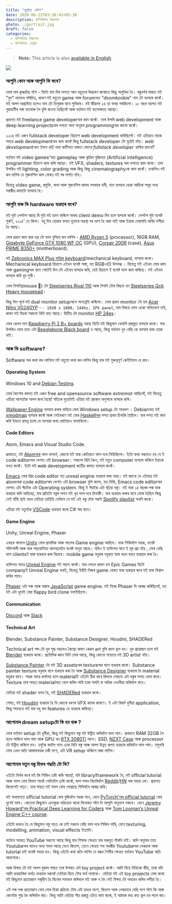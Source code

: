 ```yaml
---
title: "কৃষ্নচিছ গোগৈ"
date: 2020-06-22T03:38:41+05:30
description: কম্পিউটাৰ বিকাশক
photo: ./portrait.jpg
draft: false
categories:
  - কম্পিউটাৰ বিকাশক
  - কম্পিউটাৰ খেলুৱৈ
---
```


> **Note:** This article is also [available in English](/en/interviews/3/krishnashish/).

![](/interviews/3/portrait.jpg)

### আপুনি কোন আৰু আপুনি কি কৰে?

মোৰ নাম কৃষ্ণচিছ গগৈ - যিটো নাম মিৰ লগতে আন বহুতৰে উচ্চাৰণ কৰোতে কিছু অসুবিধা হৈ। বন্ধুবৰ্গৰ মাজত মই "দুম" নামেৰে পৰিচিত, কাৰণ মই বহুতো game আৰু forumঅত "doomkookie" নাম টো ব্যৱ্হাৰ কৰোঁ। মই অলপ অপ্ৰষ্টোত হলেও নাম টো তিলুকৰ বাবে সুবিধাৰ। মই জীৱনৰ ২৪ তা বসন্ত গৰকিলো। ১৮ বছৰ বয়সত মই গুৱাহাটীৰ পৰা বংলোৰু লৈ বুলি ৰাওনা হৈছিলোঁ আৰু বৰ্তমান মই বংলোৰুতে আছো।

প্ৰধানত মই freelance game developerঅৰ কাম কৰোঁ। তাৰ উপৰি web development আৰু deep learning projectsঅৰ লগতে অন্য মানুহৰ programmingঅৰ কামো কৰোঁ।

২০১৪ মই এজন fullstack developer হিচাপে web development কৰিছিলোঁ। মই এতিয়াও মাজে সময়ে web developmentঅৰ কাম কৰোঁ কিন্তু fullstack developer টো মুঠেই নহৈ। _web developmentঅত ইমান বাঢ়ি অহা জটিলতা মাজত কোনো fullstack developer থাকিব জানো?_

বৰ্তমান মই video games'অত gameplay আৰু কৃত্ৰিম বুদ্ধিমত্তা (Artificial intelligence) programmer হিচাপে কাম কৰি আছো। মই VFX, shaders, textures অৰ লগতো কাম কৰো। তাৰ উপৰিও মই lighting, color grading আৰু কিছু কিছু cinematographyৰো কাম কৰোঁ। তথাপিও মই কব লাগিব যে সৃজনশিল কাম বোৰত মই বৰ পাৰ্গত নহৈ।

যিহেতু video game, প্ৰযুক্তি, কলা আৰু সৃজনশিল কামৰ সমন্বয়ৰ থলী, যাত ব্যৱ্হাৰ হোৱা আহিলা সমূহ অন্য সম্বন্ধীয় কামটো ব্যৱ্হাৰ হৈ।

### আপুনি বাৰু কি hardware ব্যৱহাৰ কৰে?

মই দুটা লেপটপ আছে যি দুটা মই ভ্ৰমণ কৰিলে অথবা client demo দিব হলে ব্যৱ্হাৰ কৰোঁ। লেপটপ দুটা যথেষ্ট পুৰণি, ২০১৪' তে কিনা। বহু দিন হোৱাৰ ফলত দুতাৰে অৱস্থা বৰ ভাল হৈ থকা নাই আৰু ইয়াক মেৰামতি কৰিব লগীয়া হৈ আছে।

মোৰ প্ৰধান কাম কৰা যন্ত্ৰ টো ভাল বুলিয়ে কব লাগিব - [AMD Ryzen 5](https://en.wikipedia.org/wiki/Ryzen) (processor), 16GB RAM,
[Gigabyte GeForce GTX 1080 WF OC](http://archive.is/n2s7X) (GPU), [Corsair 200R](http://archive.is/tfMbq) (case), [Asus PRIME B350+](http://archive.is/eRbmC) (motherboard).

মই [Zebronics MAX Plus যান্ত্ৰিক keyboard](http://archive.is/Lqefc)/mechanical keyboard, ব্যৱ্হাৰ কৰো। Mechanical keyboard হিচাপে এইখন যথেষ্ট সস্তা, যত RGBও(!) উপলব্ধ । যিহেতু মই এইখন মোৰ কাম আৰু gamingঅৰ বাবে গোটেই দিন টো এইখন ব্যৱ্হাৰ কৰি, হেই হিচাপে ই যথেষ্ট ভাল কাম কৰিছে। মই এইখন ব্যৱ্হাৰ কৰি খুব সুখী।

মোৰ নিগনি(mouse 🐁) টো [Steelseries Rival 110](https://www.amazon.in/SteelSeries-Rival-62466-Optical-Gaming/dp/B075LD4YY6) আৰু নিগনি টোৰ বিছনা খন
[Steelseries Qck Heavy mousepad](https://www.flipkart.com/steelseries-qck-heavy-mousepad/p/itmetccn3zfzawhg)।

কিছু দিন পূৰ্বে মই dual monitor setupঅলে পদোন্নতি কৰিলো। মোৰ প্ৰধান monitor টো হল [Acer Nitro VG240YP](http://archive.is/142Xc) - `- 1920 x 1080, 144hz, IPS panel`, যাৰ বিষয়ে মোৰ
একো অভিযোগ নাই, কাৰণ মই বিচৰা সকলো খিনি যাত আছে। দ্বিতীয় টো monitor [HP 24es](http://archive.is/FzHzV)।

মোৰ কেখন মান [Raspberry Pi 2 B+ boards](https://www.raspberrypi.org/products/raspberry-pi-2-model-b/) আছে যিটো মই কিছুমান ধেমালি প্ৰকল্পত ব্যৱ্হাৰ কৰো। যাৰ উপৰিও মোৰ তাত এটা [Beaglebone Black board](https://en.wikipedia.org/wiki/BeagleBoard) ও আছে, কিন্তু বৰ্তমান খুব বেছি কে ব্যৱ্হাৰ কৰা হোৱা নাই।

### আৰু কি software?

Software অৰ কথা কব লাগিলে মই বহুতো কথা কব লাগিব কিন্তু যাৰ মই গুৰুত্বপূৰ্ণ কেইটামান হে কম।

#### Operating System

Windows 10 and [Debian Testing](https://en.wikipedia.org/wiki/Debian).

মোৰ কৈশোৰ কালত মই এজন free and opensource software extremist আছিলোঁ, মই যিহেতু এতিয়া আগতকৈ অলপ জনা হৈছোঁ গতিকে দুয়োটাই এতিয়া মই প্ৰ্যুজন অনুসাৰে ব্যৱ্হাৰ কৰি।

[Wallpaper Engine](https://www.wallpaperengine.io/) ব্যৱ্হাৰ কৰাৰ বাহিৰে মোৰ Windows setup টো সাধাৰণ । Debianঅত মই [xmodmap](https://xmonad.org/) ব্যৱ্হাৰ কৰোঁ আৰু সেইধৰণে মই মোৰ [Haskellঅৰ](<https://en.wikipedia.org/wiki/Haskell_(programming_language)>) লগত প্ৰথম চিনাকি হৈছিল। যাৰ লগত মই কাম কৰি ইমানে প্ৰসন্ন হলো যে সলোৱা কথা কেতিয়াও নাভাবিলো।

#### Code Editors

Atom, Emacs and Visual Studio Code.

প্ৰথমতে, মই [Atomঅক](<https://en.wikipedia.org/wiki/Atom_(text_editor)>) ভাল নাপাওঁ, কোনো মই যাক কেতিয়াও ভাল দৰে নিহিকিলো। ইটো কথা নকমেও হব যে ই code editorঅৰ ভেশত এটা browser। সকলো খিনি কৈও, মই নতুন computer ব্যৱ্হাৰ কৰিলে ইয়াকে মনত কৰোঁ। ইটো মই web development জাতীয় কামত ব্যৱ্হাৰ কৰোঁ।

[Emacs](https://en.wikipedia.org/wiki/Emacs) মোৰ প্ৰিয় code editor যত unreal engine ব্যৱহাৰ কৰা নহয়। মই জানো যে এইমাত্ৰ মই atomঅক code editorঅৰ ভেশত এটা browser বুলি কলো, যত নিকি, Emacs code editorঅৰ ভেশত এটা সঁচাকৈ এটা Operating system. কিন্তু ই সঁচাকৈ এটা বঢ়িয়া বস্তু। মই যাক ১৪ বছৰৰ পৰা যাক ব্যৱহাৰ কৰি আহিছো, যাৰ প্ৰতিটো বস্তুৰ লগত মই খুব ভাল দৰে চিনাকী। যাৰ ব্যৱহাৰ কৰাৰ বাবে মোক হৈছিল কিন্তু সেই হাঁহি স্থাই নহল যেতিয়া তাহিতি দেখিলে যে মই এই বস্তু টোৰ পৰাই [Spotify playlist](https://en.wikipedia.org/wiki/Spotify) সলনি কৰো।

এতিয়া মই নতুনকৈ [VSCode](https://en.wikipedia.org/wiki/Visual_Studio_Code) ব্যৱহাৰ কৰো C# অৰ বাবে।

#### Game Engine

Unity, Unreal Engine, Phaser

এবছৰ আগলে [Unity](<https://en.wikipedia.org/wiki/Unity_(game_engine)>) মোৰ প্ৰাথমিক আৰু পছন্দৰ Game engine আছিল। যাক শিকিবলৈ সহজ, যথেষ্ট শক্তিশালী আৰু যাক সহযোগিতা আগবঢ়াবলৈ যথেষ্ট মানুহ আছে। যদিও ই ব্যক্তিগত বাবে ই মূৰ প্ৰয় নহৈ , মোৰ বেছি ভাগ clientsই যাক ব্যৱহাৰ কৰা বিচাৰে। mobile game বনুৱাৰ বনুৱাত যাক বহল ভাবে ব্যৱহাৰ কৰা হৈ।

ব্যক্তিগত ভাৱে [Unreal Engine](https://en.wikipedia.org/wiki/Unreal_Engine) মই পছন্দ কৰোঁ। যাৰ পোধন কাৰণ হল Epic Games যিটো companyই Unreal Engine বনাই, যিহেতু ইহঁতি নিজৰ game বোৰত যাক ব্যৱহাৰ কৰে মই যাক বিশ্বাস কৰিব পাৰে।

[Phaser](<https://en.wikipedia.org/wiki/Phaser_(game_framework)>) এটা সৰু আৰু মজাৰ [JavaScript](https://en.wikipedia.org/wiki/JavaScript) game engine. মই নিজে Phaser দি আৰম্ভ কৰিছিলোঁ, যত মই এটা খুবেই বেয়া flappy bird clone বনাইছিলো।

#### Communication

[Discord](<https://en.wikipedia.org/wiki/Discord_(software)>) আৰু [Slack](<https://en.wikipedia.org/wiki/Slack_(software)>)

#### Technical Art

Blender, Substance Painter, Substance Designer, Houdini, SHADERed

Technical art শব্দ টো খুব শুদ্ধ নহলেও কৈছো কাৰণ কেৱল art বুলি কলে ভুল হব। খুব প্ৰয়োজন হলে মই [Blender](<https://en.wikipedia.org/wiki/Blender_(software)>) ব্যৱহাৰ কৰো। প্ৰটোমিক জ্ঞান খিনি মোৰ আছে, কিন্তু কোনো পধ্যেয়ে মই 3D artist নহৈ।

[Substance Painter](http://archive.is/2mPI6) টো মই 3D assetsঅৰ textureঅৰ বাবে ব্যৱহাৰ কৰো।
Substance painter texture বনুৱাৰ বাবে ব্যৱহাৰ কৰা হৈ আৰু [Substance Designer](http://archive.is/oBsHR) ব্যৱহাৰ হৈ material বহুৱাৰ বাবে। সহজ ভাৱে কবলৈয় হলে materialই এইটো ঠিক কৰে কিদৰে পোহৰে এটা বস্তুৰ লগত খেলা কৰে। Texture তাৰ পাছত materialঅত যোগ কৰিব পাৰি তাক সলনি বা অধিক দেখনীয়া কৰিবলৈ বাবে।

যেতিয়া মই shader বনাব হৈ, মই [SHADERed](https://shadered.org/) ব্যৱহাৰ কৰো।

শেষত, মই [Houdini](<https://en.wikipedia.org/wiki/Houdini_(software)>) ব্যৱহাৰ হৈ যি কোনো ধৰণৰ VFX কামৰ কাৰণে। ই এটা বিৰাট ধুনীয়া application, কিন্তু সদ্যহতে মই যাৰ বহু কম features হে ব্যৱহাৰ কৰিছো।

### আপোনাৰ dream setupটো কি হব বাৰু ?

মোৰ বৰ্তমান setup টো ধুনীয়া, কিন্তু মই কিছুমান বস্তু মই উন্নীত কৰিবলৈ ভাল পাম। প্ৰথমতে RAM 32GB লৈ বঢ়াব পাৰিলে ভাল পাম আৰু GPU খন [RTX 2080Ti](https://www.nvidia.com/en-in/geforce/graphics-cards/rtx-2080-ti/) ‍অলে। SSD, [NZXT Case](https://www.nzxt.com/categories/cases) আৰু processor টো উন্নীত কৰিলে মন। চমুকৈ কবলৈ গলে একে খিনি বস্তু আৰু অলপ উন্নত ৰূপত ব্যৱহাৰ কৰিবলৈ ভাল পাম। তদুপৰি মোৰ এখন অতি আৰামদায়ক চকী লগে, এটা VR setup থাকিলে মজা লাগিব।

### আপোনাৰ নতুন বস্তু হিকৰ পদ্ধতি টো কি?

এইটো নিৰ্ভৰ কৰে মই কি শিকিব চেষ্টা কৰি আছোঁ, যদি library/framework হৈ, মই official tutorial আৰু সমল বোৰ যিমান পাৰোঁ গোটাবলৈ চেষ্টা কৰোঁ, ভাল সমল বিচাৰিবলৈ [Reddit](https://en.wikipedia.org/wiki/Reddit)/[HN](https://en.wikipedia.org/wiki/Hacker_News) অৰ সহায় লো। প্ৰধানত কিতাপেই পঢ়ো। তাৰ পাছত মই সমল বোৰ গোগ্ৰাছে গিলিবলৈ আৰম্ভ কৰি।

মই সাধাৰণতে official tutorial বোৰ বুজিবলৈ সহজ পাও, যেনে [PyTorch'অৰ official tutorial](https://en.wikipedia.org/wiki/PyTorch) বোৰ খুবেই ভাল। কেতেবা কিছুমান এনেকুৱা পাঠ্যক্ৰম থাকে যিবোৰত সমৈ দি আপুনি অনুতাপ নকৰে। যেনে [Jeremy Howard’অৰ Practical Deep Learning for Coders](https://course.fast.ai/) আৰু [Tom Looman‘s Unreal Engine C++ course](https://www.udemy.com/user/tom-looman/).

এইটো কথাও হৈ যে কিছুমান বস্তু পঢ়ত কে চাই সকলে বেছি ভাল দৰে শিকিব পাৰি, যেনে texturing, modelling, animation, visual effects ইত্যাদি।

বৰ্তমান সময়ত YouTube অৱশ্যে আছে কিন্তু যাৰ শিক্ষাৰ ক্ষেত্ৰত যাৰ মজবুত গাঁথনি নাই। জদি অনুমাৰ তাত Youtubeঅৰ বাদেও অন্য সমল আছে যেনে কিতাপ, তেনে ক্ষেত্ৰত পথ সম্বন্ধীয় Youtubeঅৰ লেকচাৰ আৰু tutorial চাই যথেষ্ট সহায় হব। কিন্তু এইটো কথা কবৈ লাগিব যে ৰন্ধন শৈলীৰ ক্ষেত্ৰত বৰ্তমান YouTube অতি আব্যশ্যক।

আৰু বিক্ষয় টো মই অলপ বুজাৰ পাছত তাৰ উপৰত এটা toy project কৰোঁ। আমি যিয়ে নিহিকো কীয়, তাক যদি আমি ব্যৱহাৰিক অৰ্থত ব্যৱহাৰ নকৰোঁ তেতিয়া হিতা টোৰ অৰ্থ নাথাকে। যেতিয়া মই এই toy projects বোৰ কৰো মই কিছুমান প্ৰত্যাহ্বান সন্মূখীন হৈ যিবোৰ সমাধান কৰিবলে মই আৰু দ কৈ সেই বিক্ষয় টো অধ্যয়ন কৰিব লগীয়া হৈ।

এই সৰু সৰু প্ৰত্যাহ্বান বোৰ মোৰ হিকা প্ৰক্ৰিয়া টোৰ এটা ডাঙৰ অংশ, কিতাপ আৰু লেকচাৰে বেছি ভাগ সমৈ কি আৰু কেনেকৈ শুদ্ধ কৈ কৰিবলৈ কয়। কিন্তু আমি যেতিয়া সঁচা প্ৰকল্প এটাত কাম কৰো, ই আমাক কত কত ভুল হব পাৰে কয়।
